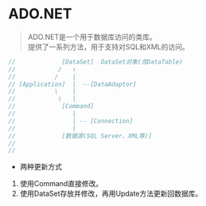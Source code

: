 # ADO.NET    

> ADO.NET是一个用于数据库访问的类库。    
> 提供了一系列方法，用于支持对SQL和XML的访问。  


```C#  
//             [DataSet]  DataSet对象(含DataTable)
//            /   ↑
//           /    |
// [Application]  |  --[DataAdaptor]  
//           \    |
//            \   |
//             [Command]
//                |
//                | -- [Connection]
//                |
//             [数据源(SQL Server、XML等)]
//
//
```  

- 两种更新方式    

1. 使用Command直接修改。    
2. 使用DataSet存放并修改，再用Update方法更新回数据库。    